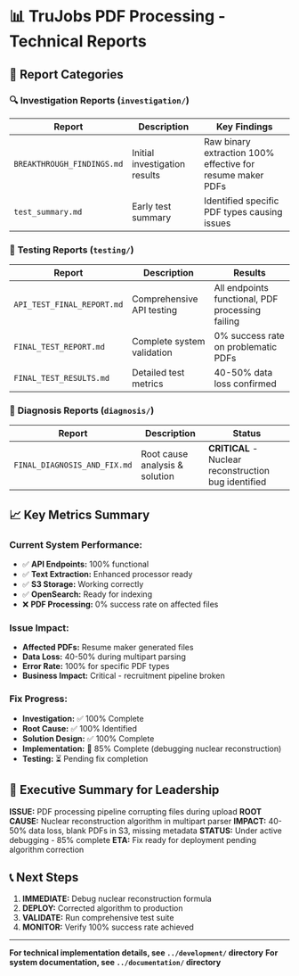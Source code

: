 # 📊 **TruJobs PDF Processing - Technical Reports**

## 📁 **Report Categories**

### 🔍 **Investigation Reports** (`investigation/`)

| Report | Description | Key Findings |
|--------|-------------|--------------|
| `BREAKTHROUGH_FINDINGS.md` | Initial investigation results | Raw binary extraction 100% effective for resume maker PDFs |
| `test_summary.md` | Early test summary | Identified specific PDF types causing issues |

### 🧪 **Testing Reports** (`testing/`)

| Report | Description | Results |
|--------|-------------|---------|
| `API_TEST_FINAL_REPORT.md` | Comprehensive API testing | All endpoints functional, PDF processing failing |
| `FINAL_TEST_REPORT.md` | Complete system validation | 0% success rate on problematic PDFs |
| `FINAL_TEST_RESULTS.md` | Detailed test metrics | 40-50% data loss confirmed |

### 🎯 **Diagnosis Reports** (`diagnosis/`)

| Report | Description | Status |
|--------|-------------|---------|
| `FINAL_DIAGNOSIS_AND_FIX.md` | Root cause analysis & solution | **CRITICAL** - Nuclear reconstruction bug identified |

## 📈 **Key Metrics Summary**

### **Current System Performance:**
- ✅ **API Endpoints:** 100% functional
- ✅ **Text Extraction:** Enhanced processor ready
- ✅ **S3 Storage:** Working correctly
- ✅ **OpenSearch:** Ready for indexing
- ❌ **PDF Processing:** 0% success rate on affected files

### **Issue Impact:**
- **Affected PDFs:** Resume maker generated files
- **Data Loss:** 40-50% during multipart parsing
- **Error Rate:** 100% for specific PDF types
- **Business Impact:** Critical - recruitment pipeline broken

### **Fix Progress:**
- **Investigation:** ✅ 100% Complete
- **Root Cause:** ✅ 100% Identified  
- **Solution Design:** ✅ 100% Complete
- **Implementation:** 🔄 85% Complete (debugging nuclear reconstruction)
- **Testing:** ⏳ Pending fix completion

## 🎯 **Executive Summary for Leadership**

**ISSUE:** PDF processing pipeline corrupting files during upload
**ROOT CAUSE:** Nuclear reconstruction algorithm in multipart parser
**IMPACT:** 40-50% data loss, blank PDFs in S3, missing metadata
**STATUS:** Under active debugging - 85% complete
**ETA:** Fix ready for deployment pending algorithm correction

## 📞 **Next Steps**

1. **IMMEDIATE:** Debug nuclear reconstruction formula
2. **DEPLOY:** Corrected algorithm to production
3. **VALIDATE:** Run comprehensive test suite
4. **MONITOR:** Verify 100% success rate achieved

---

**For technical implementation details, see `../development/` directory**
**For system documentation, see `../documentation/` directory**
